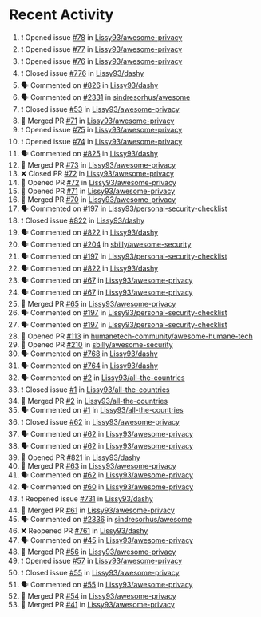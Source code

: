 # Recent Activity

<!--START_SECTION:activity-->
1. ❗️ Opened issue [#78](https://github.com/Lissy93/awesome-privacy/issues/78) in [Lissy93/awesome-privacy](https://github.com/Lissy93/awesome-privacy)
2. ❗️ Opened issue [#77](https://github.com/Lissy93/awesome-privacy/issues/77) in [Lissy93/awesome-privacy](https://github.com/Lissy93/awesome-privacy)
3. ❗️ Opened issue [#76](https://github.com/Lissy93/awesome-privacy/issues/76) in [Lissy93/awesome-privacy](https://github.com/Lissy93/awesome-privacy)
4. ❗️ Closed issue [#776](https://github.com/Lissy93/dashy/issues/776) in [Lissy93/dashy](https://github.com/Lissy93/dashy)
5. 🗣 Commented on [#826](https://github.com/Lissy93/dashy/issues/826) in [Lissy93/dashy](https://github.com/Lissy93/dashy)
6. 🗣 Commented on [#2331](https://github.com/sindresorhus/awesome/issues/2331) in [sindresorhus/awesome](https://github.com/sindresorhus/awesome)
7. ❗️ Closed issue [#53](https://github.com/Lissy93/awesome-privacy/issues/53) in [Lissy93/awesome-privacy](https://github.com/Lissy93/awesome-privacy)
8. 🎉 Merged PR [#71](https://github.com/Lissy93/awesome-privacy/pull/71) in [Lissy93/awesome-privacy](https://github.com/Lissy93/awesome-privacy)
9. ❗️ Opened issue [#75](https://github.com/Lissy93/awesome-privacy/issues/75) in [Lissy93/awesome-privacy](https://github.com/Lissy93/awesome-privacy)
10. ❗️ Opened issue [#74](https://github.com/Lissy93/awesome-privacy/issues/74) in [Lissy93/awesome-privacy](https://github.com/Lissy93/awesome-privacy)
11. 🗣 Commented on [#825](https://github.com/Lissy93/dashy/issues/825) in [Lissy93/dashy](https://github.com/Lissy93/dashy)
12. 🎉 Merged PR [#73](https://github.com/Lissy93/awesome-privacy/pull/73) in [Lissy93/awesome-privacy](https://github.com/Lissy93/awesome-privacy)
13. ❌ Closed PR [#72](https://github.com/Lissy93/awesome-privacy/pull/72) in [Lissy93/awesome-privacy](https://github.com/Lissy93/awesome-privacy)
14. 💪 Opened PR [#72](https://github.com/Lissy93/awesome-privacy/pull/72) in [Lissy93/awesome-privacy](https://github.com/Lissy93/awesome-privacy)
15. 💪 Opened PR [#71](https://github.com/Lissy93/awesome-privacy/pull/71) in [Lissy93/awesome-privacy](https://github.com/Lissy93/awesome-privacy)
16. 🎉 Merged PR [#70](https://github.com/Lissy93/awesome-privacy/pull/70) in [Lissy93/awesome-privacy](https://github.com/Lissy93/awesome-privacy)
17. 🗣 Commented on [#197](https://github.com/Lissy93/personal-security-checklist/issues/197) in [Lissy93/personal-security-checklist](https://github.com/Lissy93/personal-security-checklist)
18. ❗️ Closed issue [#822](https://github.com/Lissy93/dashy/issues/822) in [Lissy93/dashy](https://github.com/Lissy93/dashy)
19. 🗣 Commented on [#822](https://github.com/Lissy93/dashy/issues/822) in [Lissy93/dashy](https://github.com/Lissy93/dashy)
20. 🗣 Commented on [#204](https://github.com/sbilly/awesome-security/issues/204) in [sbilly/awesome-security](https://github.com/sbilly/awesome-security)
21. 🗣 Commented on [#197](https://github.com/Lissy93/personal-security-checklist/issues/197) in [Lissy93/personal-security-checklist](https://github.com/Lissy93/personal-security-checklist)
22. 🗣 Commented on [#822](https://github.com/Lissy93/dashy/issues/822) in [Lissy93/dashy](https://github.com/Lissy93/dashy)
23. 🗣 Commented on [#67](https://github.com/Lissy93/awesome-privacy/issues/67) in [Lissy93/awesome-privacy](https://github.com/Lissy93/awesome-privacy)
24. 🗣 Commented on [#67](https://github.com/Lissy93/awesome-privacy/issues/67) in [Lissy93/awesome-privacy](https://github.com/Lissy93/awesome-privacy)
25. 🎉 Merged PR [#65](https://github.com/Lissy93/awesome-privacy/pull/65) in [Lissy93/awesome-privacy](https://github.com/Lissy93/awesome-privacy)
26. 🗣 Commented on [#197](https://github.com/Lissy93/personal-security-checklist/issues/197) in [Lissy93/personal-security-checklist](https://github.com/Lissy93/personal-security-checklist)
27. 🗣 Commented on [#197](https://github.com/Lissy93/personal-security-checklist/issues/197) in [Lissy93/personal-security-checklist](https://github.com/Lissy93/personal-security-checklist)
28. 💪 Opened PR [#113](https://github.com/humanetech-community/awesome-humane-tech/pull/113) in [humanetech-community/awesome-humane-tech](https://github.com/humanetech-community/awesome-humane-tech)
29. 💪 Opened PR [#210](https://github.com/sbilly/awesome-security/pull/210) in [sbilly/awesome-security](https://github.com/sbilly/awesome-security)
30. 🗣 Commented on [#768](https://github.com/Lissy93/dashy/issues/768) in [Lissy93/dashy](https://github.com/Lissy93/dashy)
31. 🗣 Commented on [#764](https://github.com/Lissy93/dashy/issues/764) in [Lissy93/dashy](https://github.com/Lissy93/dashy)
32. 🗣 Commented on [#2](https://github.com/Lissy93/all-the-countries/issues/2) in [Lissy93/all-the-countries](https://github.com/Lissy93/all-the-countries)
33. ❗️ Closed issue [#1](https://github.com/Lissy93/all-the-countries/issues/1) in [Lissy93/all-the-countries](https://github.com/Lissy93/all-the-countries)
34. 🎉 Merged PR [#2](https://github.com/Lissy93/all-the-countries/pull/2) in [Lissy93/all-the-countries](https://github.com/Lissy93/all-the-countries)
35. 🗣 Commented on [#1](https://github.com/Lissy93/all-the-countries/issues/1) in [Lissy93/all-the-countries](https://github.com/Lissy93/all-the-countries)
36. ❗️ Closed issue [#62](https://github.com/Lissy93/awesome-privacy/issues/62) in [Lissy93/awesome-privacy](https://github.com/Lissy93/awesome-privacy)
37. 🗣 Commented on [#62](https://github.com/Lissy93/awesome-privacy/issues/62) in [Lissy93/awesome-privacy](https://github.com/Lissy93/awesome-privacy)
38. 🗣 Commented on [#62](https://github.com/Lissy93/awesome-privacy/issues/62) in [Lissy93/awesome-privacy](https://github.com/Lissy93/awesome-privacy)
39. 💪 Opened PR [#821](https://github.com/Lissy93/dashy/pull/821) in [Lissy93/dashy](https://github.com/Lissy93/dashy)
40. 🎉 Merged PR [#63](https://github.com/Lissy93/awesome-privacy/pull/63) in [Lissy93/awesome-privacy](https://github.com/Lissy93/awesome-privacy)
41. 🗣 Commented on [#62](https://github.com/Lissy93/awesome-privacy/issues/62) in [Lissy93/awesome-privacy](https://github.com/Lissy93/awesome-privacy)
42. 🗣 Commented on [#60](https://github.com/Lissy93/awesome-privacy/issues/60) in [Lissy93/awesome-privacy](https://github.com/Lissy93/awesome-privacy)
43. ❗️ Reopened issue [#731](https://github.com/Lissy93/dashy/issues/731) in [Lissy93/dashy](https://github.com/Lissy93/dashy)
44. 🎉 Merged PR [#61](https://github.com/Lissy93/awesome-privacy/pull/61) in [Lissy93/awesome-privacy](https://github.com/Lissy93/awesome-privacy)
45. 🗣 Commented on [#2336](https://github.com/sindresorhus/awesome/issues/2336) in [sindresorhus/awesome](https://github.com/sindresorhus/awesome)
46. ❌ Reopened PR [#761](https://github.com/Lissy93/dashy/pull/761) in [Lissy93/dashy](https://github.com/Lissy93/dashy)
47. 🗣 Commented on [#45](https://github.com/Lissy93/awesome-privacy/issues/45) in [Lissy93/awesome-privacy](https://github.com/Lissy93/awesome-privacy)
48. 🎉 Merged PR [#56](https://github.com/Lissy93/awesome-privacy/pull/56) in [Lissy93/awesome-privacy](https://github.com/Lissy93/awesome-privacy)
49. ❗️ Opened issue [#57](https://github.com/Lissy93/awesome-privacy/issues/57) in [Lissy93/awesome-privacy](https://github.com/Lissy93/awesome-privacy)
50. ❗️ Closed issue [#55](https://github.com/Lissy93/awesome-privacy/issues/55) in [Lissy93/awesome-privacy](https://github.com/Lissy93/awesome-privacy)
51. 🗣 Commented on [#55](https://github.com/Lissy93/awesome-privacy/issues/55) in [Lissy93/awesome-privacy](https://github.com/Lissy93/awesome-privacy)
52. 🎉 Merged PR [#54](https://github.com/Lissy93/awesome-privacy/pull/54) in [Lissy93/awesome-privacy](https://github.com/Lissy93/awesome-privacy)
53. 🎉 Merged PR [#41](https://github.com/Lissy93/awesome-privacy/pull/41) in [Lissy93/awesome-privacy](https://github.com/Lissy93/awesome-privacy)
<!--END_SECTION:activity-->
